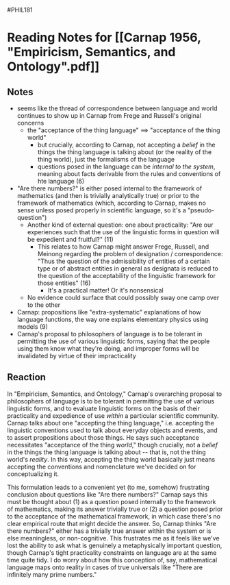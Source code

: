 #PHIL181
# Reading Notes for [[Carnap 1956, "Empiricism, Semantics, and Ontology".pdf]]
## Notes
- seems like the thread of correspondence between language and world continues to show up in Carnap from Frege and Russell's original concerns
	- the "acceptance of the thing language" ==> "acceptance of the thing world"
		- but crucially, according to Carnap, not accepting a *belief* in the things the thing language is talking about (or the reality of the thing world), just the formalisms of the language
		- questions posed in the language can be *internal to the system*, meaning about facts derivable from the rules and conventions of hte language (6)
- "Are there numbers?" is either posed internal to the framework of mathematics (and then is trivially analytically true) or prior to the framework of mathematics (which, according to Carnap, makes no sense unless posed properly in scientific language, so it's a "pseudo-question")
	- Another kind of external question: one about practicality: "Are our experiences such that the use of the linguistic forms in question will be expedient and fruitful?" (11)
		- This relates to how Carnap might answer Frege, Russell, and Meinong regarding the problem of designation / correspondence: "Thus the question of the admissibility of entities of a certain type or of abstract entities in general as designata is reduced to the question of the acceptability of the linguistic framework for those entities" (16)
			- It's a practical matter! Or it's nonsensical
	- No evidence could surface that could possibly sway one camp over to the other
- Carnap: propositions like "extra-systematic" explanations of how language functions, the way one explains elementary physics using models (9)
- Carnap's proposal to philosophers of language is to be tolerant in permitting the use of various linguistic forms, saying that the people using them know what they're doing, and improper forms will be invalidated by virtue of their impracticality

## Reaction
In "Empiricism, Semantics, and Ontology," Carnap's overarching proposal to philosophers of language is to be tolerant in permitting the use of various linguistic forms, and to evaluate linguistic forms on the basis of their practicality and expedience of use *within* a particular scientific community. Carnap talks about one "accepting the thing language," i.e. accepting the linguistic conventions used to talk about everyday objects and events, and to assert propositions about those things. He says such acceptance necessitates "acceptance of the thing *world*," though crucially, not a *belief* in the things the thing language is talking about -- that is, not the thing world's *reality*. In this way, accepting the thing world basically just means accepting the conventions and nomenclature we've decided on for conceptualizing it.

This formulation leads to a convenient yet (to me, somehow) frustrating conclusion about questions like "Are there numbers?" Carnap says this must be thought about (1) as a question posed internally to the framework of mathematics, making its answer trivially true or (2) a question posed prior to the acceptance of the mathematical framework, in which case there's no clear empirical route that might decide the answer. So, Carnap thinks "Are there numbers?" either has a trivially true answer within the system or is else meaningless, or non-cognitive. This frustrates me as it feels like we've lost the ability to ask what is genuinely a metaphysically important question, though Carnap's tight practicality constraints on language are at the same time quite tidy. I do worry about how this conception of, say, mathematical language maps onto reality in cases of true universals like "There are infinitely many prime numbers."